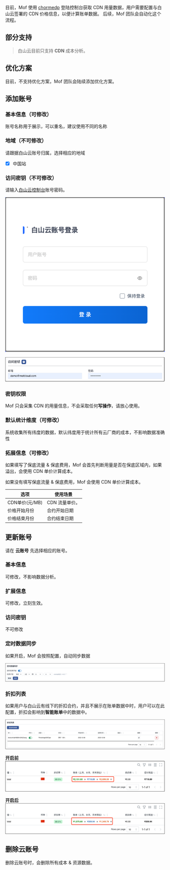 目前，Mof 使用 [chormedp](https://github.com/chromedp/chromedp) 登陆控制台获取 CDN 用量数据，用户需要配置与白山云签署的 CDN 价格信息，以便计算账单数据。
后续，Mof 团队会自动化这个流程。

## 部分支持
> 白山云目前只支持 **CDN** 成本分析。

## 优化方案
目前，不支持优化方案，Mof 团队会陆续添加优化方案。

## 添加账号

### 基本信息（可修改）
账号名称用于展示，可以重名，建议使用不同的名称

### 地域（不可修改）
请跟据白山云账号归属，选择相应的地域

- [x] 中国站

### 访问密钥（不可修改）
请输入[白山云控制台](https://uc.portal.baishancloud.com/home.html#/login)账号密码。

![img.png](img/baishan-cred.zh.png)

![img.png](img/pass-cred.zh.png)

### 密钥权限
Mof 只会采集 CDN 的用量信息，不会采取任何**写操作**，请放心使用。

### 默认统计维度（可修改）
系统收集所有纬度的数据，默认纬度用于统计所有云厂商的成本，不影响数据准确性

### 拓展信息（可修改）
如果填写了保底流量 & 保底费用，Mof 会首先判断用量是否在保底区域内，如果溢出，会使用 CDN 单价计算成本。

如果没有填写保底流量 & 保底费用，Mof 会使用 CDN 单价计算成本。

| 选项            | 使用场景                                 |
|---------------|--------------------------------------|
| CDN单价(元/MB) | CDN 流量单价。 |
| 价格开始月份        | 合约开始日期                               |
| 价格结束月份        | 合约结束日期                               |

## 更新账号
请在 **云账号** 先选择相应的账号。

### 基本信息
可修改，不影响数据分析。

### 扩展信息
可修改，立刻生效。

### 访问密钥
不可修改

### 定时数据同步
如果开启，Mof 会按照配置，自动同步数据

![img.png](img/cron.zh.png)

### 折扣列表
如果用户与白山云有线下的折扣合约，并且不展示在账单数据中时，用户可以在此配置，折扣会影响到**智能账单**中的数据中。

![img.png](img/discount.zh.png)

**开启前**
![img.png](img/discount-before.zh.png)

**开启后**
![img.png](img/discount-after.zh.png)


## 删除云账号
删除云账号时，会删除所有成本 & 资源数据。